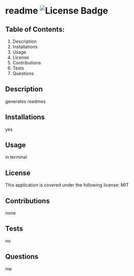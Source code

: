 # readme ![License Badge](https://img.shields.io/badge/License-MIT-blue)
  
## Table of Contents:
  1. Description
  2. Installations
  3. Usage
  4. License
  5. Contributions
  6. Tests
  7. Questions

## Description

generates readmes

## Installations

yes

## Usage

in terminal

## License

This application is covered under the following license: MIT

    
## Contributions

none

## Tests

no

## Questions

me

